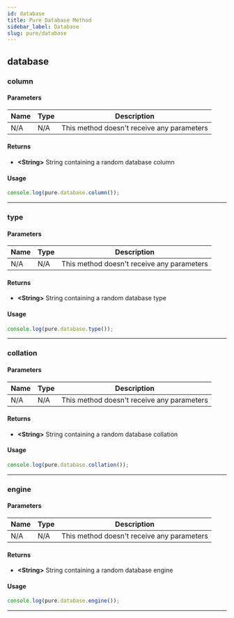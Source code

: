 ```yaml
---
id: database
title: Pure Database Method
sidebar_label: Database
slug: pure/database
---
```


## database

### column

#### Parameters
| Name          | Type          | Description                                |
| ------------- | ------------- | ------------------------------------------ |
| N/A           | N/A           | This method doesn't receive any parameters |
#### Returns
- **<String\>** String containing a random database column
#### Usage
```js
console.log(pure.database.column());
```

------------------------------------------------------------------------------

### type

#### Parameters
| Name          | Type          | Description                                |
| ------------- | ------------- | ------------------------------------------ |
| N/A           | N/A           | This method doesn't receive any parameters |
#### Returns
- **<String\>** String containing a random database type
#### Usage
```js
console.log(pure.database.type());
```

------------------------------------------------------------------------------

### collation

#### Parameters
| Name          | Type          | Description                                |
| ------------- | ------------- | ------------------------------------------ |
| N/A           | N/A           | This method doesn't receive any parameters |
#### Returns
- **<String\>** String containing a random database collation
#### Usage
```js
console.log(pure.database.collation());
```

------------------------------------------------------------------------------

### engine

#### Parameters
| Name          | Type          | Description                                |
| ------------- | ------------- | ------------------------------------------ |
| N/A           | N/A           | This method doesn't receive any parameters |
#### Returns
- **<String\>** String containing a random database engine
#### Usage
```js
console.log(pure.database.engine());
```

------------------------------------------------------------------------------